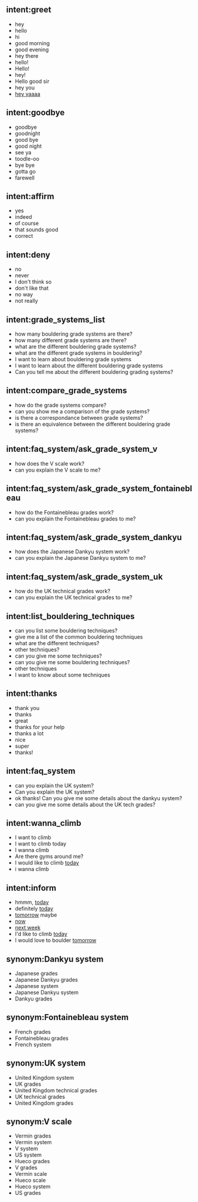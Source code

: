 ## intent:greet
- hey
- hello
- hi
- good morning
- good evening
- hey there
- hello!
- Hello!
- hey!
- Hello good sir
- hey you
- [hey yaaaa](time)

## intent:goodbye
- goodbye
- goodnight
- good bye
- good night
- see ya
- toodle-oo
- bye bye
- gotta go
- farewell

## intent:affirm
- yes
- indeed
- of course
- that sounds good
- correct

## intent:deny
- no
- never
- I don't think so
- don't like that
- no way
- not really

## intent:grade_systems_list
- how many bouldering grade systems are there?
- how many different grade systems are there?
- what are the different bouldering grade systems?
- what are the different grade systems in bouldering?
- I want to learn about bouldering grade systems
- I want to learn about the different bouldering grade systems
- Can you tell me about the different bouldering grading systems?

## intent:compare_grade_systems
- how do the grade systems compare?
- can you show me a comparison of the grade systems?
- is there a correspondance between grade systems?
- is there an equivalence between the different bouldering grade systems?

## intent:faq_system/ask_grade_system_v
- how does the V scale work?
- can you explain the V scale to me?

## intent:faq_system/ask_grade_system_fontainebleau
- how do the Fontainebleau grades work?
- can you explain the Fontainebleau grades to me?

## intent:faq_system/ask_grade_system_dankyu
- how does the Japanese Dankyu system work?
- can you explain the Japanese Dankyu system to me?

## intent:faq_system/ask_grade_system_uk
- how do the UK technical grades work?
- can you explain the UK technical grades to me?

## intent:list_bouldering_techniques
- can you list some bouldering techniques?
- give me a list of the common bouldering techniques
- what are the different techniques?
- other techniques?
- can you give me some techniques?
- can you give me some bouldering techniques?
- other techniques
- I want to know about some techniques

## intent:thanks
- thank you
- thanks
- great
- thanks for your help
- thanks a lot
- nice
- super
- thanks!

## intent:faq_system
- can you explain the UK system?
- Can you explain the UK system?
- ok thanks! Can you give me some details about the dankyu system?
- can you give me some details about the UK tech grades?

## intent:wanna_climb
- I want to climb
- I want to climb today
- I wanna climb
- Are there gyms around me?
- I would like to climb [today](time)
- i wanna climb

## intent:inform
- hmmm, [today](time)
- definitely [today](time)
- [tomorrow](time) maybe
- [now](time)
- [next week](time)
- I'd like to climb [today](time)
- I would love to boulder [tomorrow](time)

## synonym:Dankyu system
- Japanese grades
- Japanese Dankyu grades
- Japanese system
- Japanese Dankyu system
- Dankyu grades

## synonym:Fontainebleau system
- French grades
- Fontainebleau grades
- French system

## synonym:UK system
- United Kingdom system
- UK grades
- United Kingdom technical grades
- UK technical grades
- United Kingdom grades

## synonym:V scale
- Vermin grades
- Vermin system
- V system
- US system
- Hueco grades
- V grades
- Vermin scale
- Hueco scale
- Hueco system
- US grades

